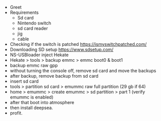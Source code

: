 - Greet
- Requirements
	-  Sd card
	- Nintendo switch
	- sd card reader
	- jig
	- cable
- Checking if the switch is patched https://ismyswitchpatched.com/
- Downloading SD setup https://www.sdsetup.com/
- NS-USBloader inject Hekate
-  Hekate > tools > backup emmc > emmc boot0 & boot1
-  backup emmc raw gpp
- without turning the console off, remove sd card and move the backups
- after backup, remove backup from sd card
- insert sd card
- tools > partition sd card > emummc raw full partition (29 gb if 64)
- home > emummc > create emummc > sd partition > part 1 (verify emummc is enabled)
- after that boot into atmosphere
- then install deepsea.
- profit.